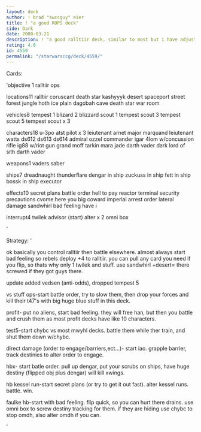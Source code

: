 ```yaml
---
layout: deck
author: ! brad "swccguy" eier
title: ! "a good ROPS deck"
side: Dark
date: 2000-03-21
description: ! "a good ralltiir deck, similar to most but i have adjusted a few things to my playstyle and local meta."
rating: 4.0
id: 4559
permalink: "/starwarsccg/deck/4559/"
---
```

Cards: 

'objective 1
ralltiir ops

locations11
ralltiir
coruscant
death star
kashyyyk
desert
spaceport street
forest
jungle
hoth ice plain
dagobah cave
death star war room

vehicles8
tempest 1
blizard 2
blizzard scout 1
tempest scout 3
tempest scout 5
tempest scout x 3

characters18
u-3po
atst pilot x 3
leiutenant arnet
major marquand
leiutenant watts
ds612
ds613
ds614
admiral ozzel
commander igar
4lom w/concussion rifle
ig88 w/riot gun
grand moff tarkin
mara jade
darth vader dark lord of sith
darth vader

weapons1
vaders saber

ships7
dreadnaught
thunderflare
dengar in ship
zuckuss in ship
fett in ship
bossk in ship
executor

effects10
secret plans
battle order
hell to pay
reactor terminal
security precautions
cvome here you big coward
imperial arrest order
lateral damage
sandwhirl
bad feeling have i

interrupt4
twilek advisor (start)
alter x 2
omni box

'

Strategy: '

ok basically you control ralltiir then battle elsewhere.
almost always start bad feeling so rebels deploy +4 to ralltiir.
you can pull any card you need if you flip, so thats why only 1 twilek and stuff.
use sandwhirl +desert= there screwed if they got guys there.

update
added vedsen (anti-odds), dropped tempest 5


vs stuff
ops-start battle order, try to slow them, then drop your forces and kill their t47's with big huge blue stuff in this deck.

profit- put no aliens, start bad feeling. they will free han, but then you battle and crush them as most profit decks have like 10 characters.

test5-start chybc vs most mwyhl decks. battle them while ther train, and shut them down w/chybc.

direct damage (order to engage/barriers,ect...)-
start iao.
grapple barrier, track destinies to alter order to engage.

hbx- start batle order. pull up dengar, put your scrubs on ships, have huge destiny (flipped obj plus dengar) will kill xwings.

hb kessel run-start secret plans (or try to get it out fast). alter kessel runs. battle. win.

faulke hb-start with bad feeling. flip quick, so you can hurt there drains. use omni box to screw destiny tracking for them. if they are hiding use chybc to stop omdh, also alter omdh if you can.




'
